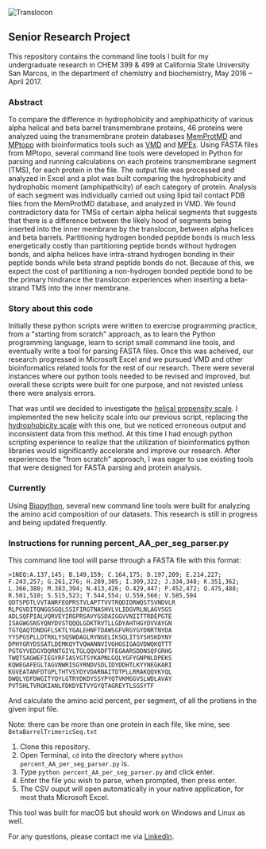 ![Translocon](https://upload.wikimedia.org/wikipedia/commons/thumb/b/bc/OST_PM-1.jpg/220px-OST_PM-1.jpg)

## Senior Research Project

This repository contains the command line tools I built for my undergraduate research in CHEM 399 & 499 at California State University San Marcos, in the department of chemistry and biochemistry, May 2016 – April 2017.


### Abstract

To compare the difference in hydrophobicity and amphipathicity of various alpha helical and beta barrel transmembrane proteins, 46 proteins were analyzed using the transmembrane protein databases [MemProtMD](http://sbcb.bioch.ox.ac.uk/memprotmd/beta/) and [MPtopo](http://blanco.biomol.uci.edu/mptopo/) with bioinformatics tools such as [VMD](http://www.ks.uiuc.edu/Research/vmd/) and [MPEx](http://blanco.biomol.uci.edu/mpex/). Using FASTA files from MPtopo, several command line tools were developed in Python for parsing and running calculations on each proteins transmembrane segment (TMS), for each protein in the file. The output file was processed and analyzed in Excel and a plot was built comparing the hydrophobicity and hydrophobic moment (amphipathicity) of each category of protein. Analysis of each segment was individually carried out using lipid tail contact PDB files from the MemProtMD database, and analyzed in VMD. We found contradictory data for TMSs of certain alpha helical segments that suggests that there is a difference between the likely hood of segments being inserted into the inner membrane by the translocon, between alpha helices and beta barrels. Partitioning hydrogen bonded peptide bonds is much less energetically costly than partitioning peptide bonds without hydrogen bonds, and alpha helices have intra-strand hydrogen bonding in their peptide bonds while beta strand peptide bonds do not. Because of this, we expect the cost of partitioning a non-hydrogen bonded peptide bond to be the primary hindrance the translocon experiences when inserting a beta-strand TMS into the inner membrane.


### Story about this code

Initially these python scripts were written to exercise programming practice, from a "starting from scratch" approach, as to learn the Python programming language, learn to script small command line tools, and eventually write a tool for parsing FASTA files. Once this was acheived, our research progressed in Microsoft Excel and we pursued VMD and other bioinformatics related tools for the rest of our research. There were several instances where our python tools needed to be revised and improved, but overall these scripts were built for one purpose, and not revisted unless there were analysis errors.

That was until we decided to investigate the [helical propensity scale](https://www.ncbi.nlm.nih.gov/pmc/articles/PMC2249854/). I implemented the new helicity scale into our previous script, replacing the [hydrophobicity scale](http://blanco.biomol.uci.edu/hydrophobicity_scales.html) with this one, but we noticed erroneous output and inconsistent data from this method. At this time I had enough python scripting experience to realize that the utilization of bioinformatics python libraries would significantly accelerate and improve our research. After experiences the "from scratch" approach, I was eager to use existing tools that were designed for FASTA parsing and protein analysis.


### Currently

Using [Biopython](http://biopython.org/wiki/Documentation), several new command line tools were built for analyzing the amino acid composition of our datasets. This research is still in progress and being updated frequently.

### Instructions for running percent_AA_per_seg_parser.py

This command line tool will parse through a FASTA file with this format:

```
>1NEQ:A.137,145; B.149,159; C.164,175; D.197,209; E.214,227; F.243,257; G.261,276; H.289,305; I.309,322; J.334,348; K.351,362; L.366,380; M.383,394; N.413,426; O.429,447; P.452,472; Q.475,488; R.501,510; S.515,523; T.544,554; U.559,566; V.585,594
QDTSPDTLVVTANRFEQPRSTVLAPTTVVTRQDIDRWQSTSVNDVLR
RLPGVDITQNGGSGQLSSIFIRGTNASHVLVLIDGVRLNLAGVSGS
ADLSQFPIALVQRVEYIRGPRSAVYGSDAIGGVVNIITTRDEPGTE
ISAGWGSNSYQNYDVSTQQQLGDKTRVTLLGDYAHTHGYDVVAYGN
TGTQAQTDNDGFLSKTLYGALEHNFTDAWSGFVRGYGYDNRTNYDA
YYSPGSPLLDTRKLYSQSWDAGLRYNGELIKSQLITSYSHSKDYNY
DPHYGRYDSSATLDEMKQYTVQWANNVIVGHGSIGAGVDWQKQTTT
PGTGYVEDGYDQRNTGIYLTGLQQVGDFTFEGAARSDDNSQFGRHG
TWQTSAGWEFIEGYRFIASYGTSYKAPNLGQLYGFYGNPNLDPEKS
KQWEGAFEGLTAGVNWRISGYRNDVSDLIDYDDHTLKYYNEGKARI
KGVEATANFDTGPLTHTVSYDYVDARNAITDTPLLRRAKQQVKYQL
DWQLYDFDWGITYQYLGTRYDKDYSSYPYQTVKMGGVSLWDLAVAY
PVTSHLTVRGKIANLFDKDYETVYGYQTAGREYTLSGSYTF

```


And calculate the amino acid percent, per segment, of all the protiens in the given input file.

Note: there can be more than one protein in each file, like mine, see `BetaBarrelTrimericSeq.txt`

1. Clone this repository.
2. Open Terminal, `cd` into the directory where `python percent_AA_per_seg_parser.py` is.
3. Type `python percent_AA_per_seg_parser.py` and click enter.
4. Enter the file you wish to parse, when prompted, then press enter.
5. The CSV ouput will open automatically in your native application, for most thats Microsoft Excel.

This tool was built for macOS but should work on Windows and Linux as well.


For any questions, please contact me via [LinkedIn](https://www.linkedin.com/in/simonkeng).
